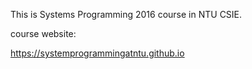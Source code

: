 This is Systems Programming 2016 course in NTU CSIE.

course website:

https://systemprogrammingatntu.github.io